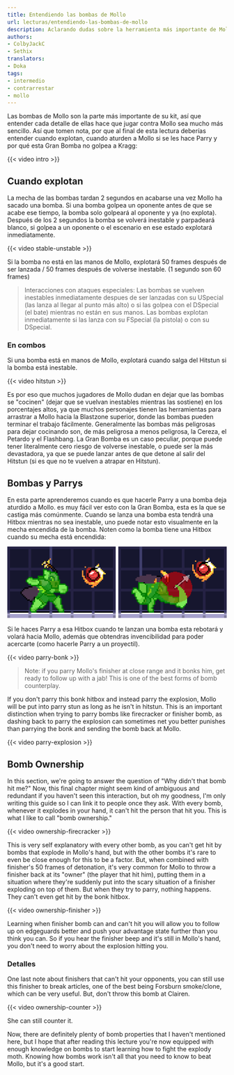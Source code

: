 ```yaml
---
title: Entendiendo las bombas de Mollo
url: lecturas/entendiendo-las-bombas-de-mollo
description: Aclarando dudas sobre la herramienta más importante de Mollo.
authors:
- ColbyJackC
- Sethix
translators:
- Doka
tags:
- intermedio
- contrarrestar
- mollo
---
```


Las bombas de Mollo son la parte más importante de su kit, así que entender cada detalle de ellas hace que jugar contra Mollo sea mucho más sencillo. Así que tomen nota, por que al final de esta lectura deberías entender cuando explotan, cuando aturden a Mollo si se les hace Parry y por qué esta Gran Bomba no golpea a Kragg:

{{< video intro >}}

## Cuando explotan

La mecha de las bombas tardan 2 segundos en acabarse una vez Mollo ha sacado una bomba. Si una bomba golpea un oponente antes de que se acabe ese tiempo, la bomba solo golpeará al oponente y ya (no explota). Después de los 2 segundos la bomba se volverá inestable y parpadeará blanco, si golpea a un oponente o el escenario en ese estado explotará inmediatamente.

{{< video stable-unstable >}}

Si la bomba no está en las manos de Mollo, explotará 50 frames después de ser lanzada / 50 frames después de volverse inestable. (1 segundo son 60 frames)

> Interacciones con ataques especiales: Las bombas se vuelven inestables inmediatamente despues de ser lanzadas con su USpecial (las lanza al llegar al punto más alto) o si las golpea con el DSpecial (el bate) mientras no están en sus manos. Las bombas explotan inmediatamente si las lanza con su FSpecial (la pistola) o con su DSpecial.

### En combos

Si una bomba está en manos de Mollo, explotará cuando salga del Hitstun si la bomba está inestable.

{{< video hitstun >}}

Es por eso que muchos jugadores de Mollo dudan en dejar que las bombas se "cocinen" (dejar que se vuelvan inestables mientras las sostiene) en los porcentajes altos, ya que muchos personajes tienen las herramientas para arrastrar a Mollo hacia la Blastzone superior, donde las bombas pueden terminar el trabajo fácilmente. Generalmente las bombas más peligrosas para dejar cocinando son, de más peligrosa a menos peligrosa, la Cereza, el Petardo y el Flashbang. La Gran Bomba es un caso peculiar, porque puede tener literalmente cero riesgo de volverse inestable, o puede ser la más devastadora, ya que se puede lanzar antes de que detone al salir del Hitstun (si es que no te vuelven a atrapar en Hitstun).

## Bombas y Parrys

En esta parte aprenderemos cuando es que hacerle Parry a una bomba deja aturdido a Mollo. es muy fácil ver esto con la Gran Bomba, esta es la que se castiga más comúnmente. Cuando se lanza una bomba esta tendrá una Hitbox mientras no sea inestable, uno puede notar esto visualmente en la mecha encendida de la bomba. Noten como la bomba tiene una Hitbox cuando su mecha está encendida:

![Mollo Forward Strong bomb throw hitbox display](/library/mollo/1080_forward-strong-bomb-toss.png)

Si le haces Parry a esa Hitbox cuando te lanzan una bomba esta rebotará y volará hacia Mollo, además que obtendras invencibilidad para poder acercarte (como hacerle Parry a un proyectil).

{{< video parry-bonk >}}

> Note: if you parry Mollo's finisher at close range and it bonks him, get ready to follow up with a jab! This is one of the best forms of bomb counterplay.

If you don't parry this bonk hitbox and instead parry the explosion, Mollo will be put into parry stun as long as he isn't in hitstun. This is an important distinction when trying to parry bombs like firecracker or finisher bomb, as dashing back to parry the explosion can sometimes net you better punishes than parrying the bonk and sending the bomb back at Mollo.

{{< video parry-explosion >}}

## Bomb Ownership

In this section, we're going to answer the question of "Why didn't that bomb hit me?" Now, this final chapter might seem kind of ambiguous and redundant if you haven't seen this interaction, but oh my goodness, I'm only writing this guide so I can link it to people once they ask. With every bomb, whenever it explodes in your hand, it can't hit the person that hit you. This is what I like to call "bomb ownership."

{{< video ownership-firecracker >}}

This is very self explanatory with every other bomb, as you can't get hit by bombs that explode in Mollo's hand, but with the other bombs it's rare to even be close enough for this to be a factor. But, when combined with finisher's 50 frames of detonation, it's very common for Mollo to throw a finisher back at its "owner" (the player that hit him), putting them in a situation where they're suddenly put into the scary situation of a finisher exploding on top of them. But when they try to parry, nothing happens. They can't even get hit by the bonk hitbox.

{{< video ownership-finisher >}}

Learning when finisher bomb can and can't hit you will allow you to follow up on edgeguards better and push your advantage state further than you think you can. So if you hear the finisher beep and it's still in Mollo's hand, you don't need to worry about the explosion hitting you.

### Detalles

One last note about finishers that can't hit your opponents, you can still use this finisher to break articles, one of the best being Forsburn smoke/clone, which can be very useful. But, don't throw this bomb at Clairen. 

{{< video ownership-counter >}}

She can still counter it.

Now, there are definitely plenty of bomb properties that I haven't mentioned here, but I hope that after reading this lecture you're now equipped with enough knowledge on bombs to start learning how to fight the explody moth. Knowing how bombs work isn't all that you need to know to beat Mollo, but it's a good start.
